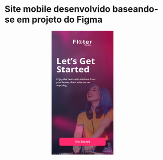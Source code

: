 # Site mobile desenvolvido baseando-se em projeto do Figma
<p align="center">
  <img src="./public/start.png" width="200" height= "400">
</p>
